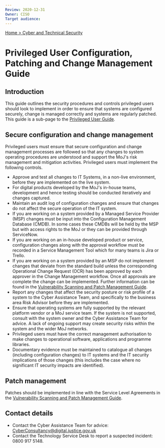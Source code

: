 ```yaml
---
Review: 2020-12-31
Owner: CISO
Target audience:
---
```


[Home > Cyber and Technical Security](home-security-policies-guides.md)

# Privileged User Configuration, Patching and Change Management Guide

## Introduction

This guide outlines the security procedures and controls privileged users should look to implement in order to ensure that systems are configured securely, change is managed correctly and systems are regularly patched. This guide is a sub-page to the [Privileged User Guide](../privileged-user-guide).

## Secure configuration and change management

Privileged users must ensure that secure configuration and change management processes are followed so that any changes to system operating procedures are understood and support the MoJ's risk management and mitigation activities. Privileged users must implement the following controls.

- Approve and test all changes to IT Systems, in a non-live environment, before they are implemented on the live system.
- For digital products developed by the MoJ's in-house teams, development and hence testing should be conducted iteratively and changes captured.
- Maintain an audit log of configuration changes and ensure that changes do not affect the secure operation of the IT system.
- If you are working on a system provided by a Managed Service Provider (MSP) changes must be input into the Configuration Management Database (CMDB).  In some cases these CMDBs will be held by the MSP but with access rights to the MoJ or they can be provided through ServiceNow.
- If you are working on an in-house developed product or service, configuration changes along with the approval workflow must be recorded in a Service Management Tool which for many teams is Jira or Trello.
- If you are working on a system provided by an MSP do not implement changes that deviate from the standard build unless the corresponding Operational Change Request (OCR) has been approved by each approver in the Change Management workflow. Once all approvals are complete the change can be implemented. Further information can be found in the [Vulnerability Scanning and Patch Management Guide](vulnerability-scanning-and-patch-management-guide.md).
- Report any changes that affect the security posture or risk profile of a system to the Cyber Assistance Team, and specifically to the business area Risk Advisor before they are implemented.
- Ensure that operating systems are fully supported by the relevant platform vendor or a MoJ service team. If the system is not supported, consult with the system owner and the Cyber Assistance Team for advice. A lack of ongoing support may create security risks within the system and the wider MoJ networks.
- Privileged users must have the correct management authorisation to make changes to operational software, applications and programme libraries.
- Documentary evidence must be maintained to catalogue all changes (including configuration changes) to IT systems and the IT security implications of those changes (this includes the case where no significant IT security impacts are identified).

## Patch management

Patches should be implemented in line with the Service Level Agreements in the [Vulnerability Scanning and Patch Management Guide](vulnerability-scanning-and-patch-management-guide.md).

## Contact details

- Contact the Cyber Assistance Team for advice: [CyberConsultancy@digital.justice.gov.uk](mailto:CyberConsultancy@digital.justice.gov.uk)
- Contact the Technology Service Desk to report a suspected incident: 0800 917 5148.

